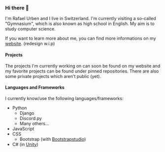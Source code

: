 ### Hi there 👋

I'm Rafael Urben and I live in Switzerland. I'm currently visiting a so-called "Gymnasium", which is also known as high school in English. 
My aim is to study computer science.

If you want to learn more about me, you can find more informations on my [website](https://rafaelurben.ch). (redesign w.i.p)

#### Projects

The projects I'm currently working on can soon be found on my website and my favorite projects can be found under pinned repositories. There are also some private projects which aren't public (yet).

#### Languages and Frameworks

I currently know/use the following languages/frameworks:

- Python
  - Django
  - Discord.py
  - Many others...
- JavaScript
- CSS
  - Bootstrap (with [Bootstrapstudio](https://bootstrapstudio.io))
- C# (in [Unity](https://unity.com))
  
